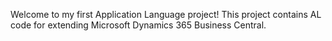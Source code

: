 Welcome to my first Application Language project! This project contains AL code for extending Microsoft Dynamics 365 Business Central.
